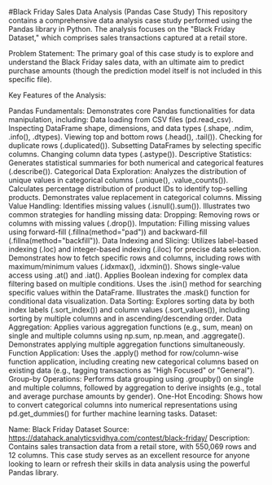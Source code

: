 #Black Friday Sales Data Analysis (Pandas Case Study)
This repository contains a comprehensive data analysis case study performed using the Pandas library in Python. The analysis focuses on the "Black Friday Dataset," which comprises sales transactions captured at a retail store.

Problem Statement: The primary goal of this case study is to explore and understand the Black Friday sales data, with an ultimate aim to predict purchase amounts (though the prediction model itself is not included in this specific file).

Key Features of the Analysis:

Pandas Fundamentals: Demonstrates core Pandas functionalities for data manipulation, including:
Data loading from CSV files (pd.read_csv).
Inspecting DataFrame shape, dimensions, and data types (.shape, .ndim, .info(), .dtypes).
Viewing top and bottom rows (.head(), .tail()).
Checking for duplicate rows (.duplicated()).
Subsetting DataFrames by selecting specific columns.
Changing column data types (.astype()).
Descriptive Statistics: Generates statistical summaries for both numerical and categorical features (.describe()).
Categorical Data Exploration:
Analyzes the distribution of unique values in categorical columns (.unique(), .value_counts()).
Calculates percentage distribution of product IDs to identify top-selling products.
Demonstrates value replacement in categorical columns.
Missing Value Handling:
Identifies missing values (.isnull().sum()).
Illustrates two common strategies for handling missing data:
Dropping: Removing rows or columns with missing values (.drop()).
Imputation: Filling missing values using forward-fill (.fillna(method="pad")) and backward-fill (.fillna(method="backfill")).
Data Indexing and Slicing:
Utilizes label-based indexing (.loc) and integer-based indexing (.iloc) for precise data selection.
Demonstrates how to fetch specific rows and columns, including rows with maximum/minimum values (.idxmax(), .idxmin()).
Shows single-value access using .at() and .iat().
Applies Boolean indexing for complex data filtering based on multiple conditions.
Uses the .isin() method for searching specific values within the DataFrame.
Illustrates the .mask() function for conditional data visualization.
Data Sorting: Explores sorting data by both index labels (.sort_index()) and column values (.sort_values()), including sorting by multiple columns and in ascending/descending order.
Data Aggregation:
Applies various aggregation functions (e.g., sum, mean) on single and multiple columns using np.sum, np.mean, and .aggregate().
Demonstrates applying multiple aggregation functions simultaneously.
Function Application: Uses the .apply() method for row/column-wise function application, including creating new categorical columns based on existing data (e.g., tagging transactions as "High Focused" or "General").
Group-by Operations: Performs data grouping using .groupby() on single and multiple columns, followed by aggregation to derive insights (e.g., total and average purchase amounts by gender).
One-Hot Encoding: Shows how to convert categorical columns into numerical representations using pd.get_dummies() for further machine learning tasks.
Dataset:

Name: Black Friday Dataset
Source: https://datahack.analyticsvidhya.com/contest/black-friday/
Description: Contains sales transaction data from a retail store, with 550,069 rows and 12 columns.
This case study serves as an excellent resource for anyone looking to learn or refresh their skills in data analysis using the powerful Pandas library.
